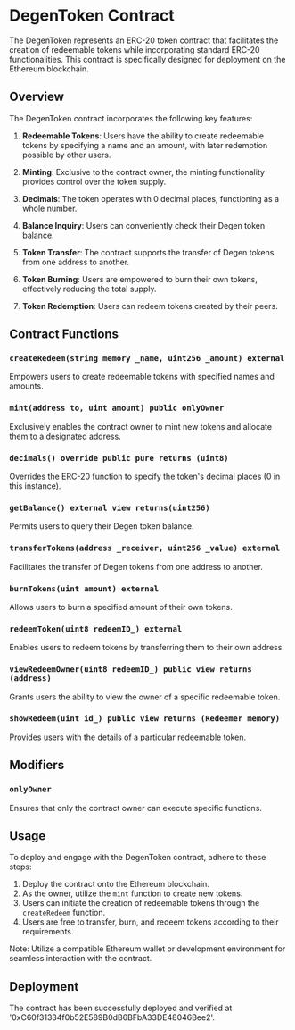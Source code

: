 # DegenToken Contract

The DegenToken represents an ERC-20 token contract that facilitates the creation of redeemable tokens while incorporating standard ERC-20 functionalities. This contract is specifically designed for deployment on the Ethereum blockchain.

## Overview

The DegenToken contract incorporates the following key features:

1. **Redeemable Tokens**: Users have the ability to create redeemable tokens by specifying a name and an amount, with later redemption possible by other users.

2. **Minting**: Exclusive to the contract owner, the minting functionality provides control over the token supply.

3. **Decimals**: The token operates with 0 decimal places, functioning as a whole number.

4. **Balance Inquiry**: Users can conveniently check their Degen token balance.

5. **Token Transfer**: The contract supports the transfer of Degen tokens from one address to another.

6. **Token Burning**: Users are empowered to burn their own tokens, effectively reducing the total supply.

7. **Token Redemption**: Users can redeem tokens created by their peers.

## Contract Functions

### `createRedeem(string memory _name, uint256 _amount) external`

Empowers users to create redeemable tokens with specified names and amounts.

### `mint(address to, uint amount) public onlyOwner`

Exclusively enables the contract owner to mint new tokens and allocate them to a designated address.

### `decimals() override public pure returns (uint8)`

Overrides the ERC-20 function to specify the token's decimal places (0 in this instance).

### `getBalance() external view returns(uint256)`

Permits users to query their Degen token balance.

### `transferTokens(address _receiver, uint256 _value) external`

Facilitates the transfer of Degen tokens from one address to another.

### `burnTokens(uint amount) external`

Allows users to burn a specified amount of their own tokens.

### `redeemToken(uint8 redeemID_) external`

Enables users to redeem tokens by transferring them to their own address.

### `viewRedeemOwner(uint8 redeemID_) public view returns (address)`

Grants users the ability to view the owner of a specific redeemable token.

### `showRedeem(uint id_) public view returns (Redeemer memory)`

Provides users with the details of a particular redeemable token.

## Modifiers

### `onlyOwner`

Ensures that only the contract owner can execute specific functions.

## Usage

To deploy and engage with the DegenToken contract, adhere to these steps:

1. Deploy the contract onto the Ethereum blockchain.
2. As the owner, utilize the `mint` function to create new tokens.
3. Users can initiate the creation of redeemable tokens through the `createRedeem` function.
4. Users are free to transfer, burn, and redeem tokens according to their requirements.

Note: Utilize a compatible Ethereum wallet or development environment for seamless interaction with the contract.

## Deployment

The contract has been successfully deployed and verified at '0xC60f31334f0b52E589B0dB6BFbA33DE48046Bee2'.